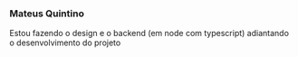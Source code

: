 ### Mateus Quintino

Estou fazendo o design e o backend (em node com typescript) adiantando o desenvolvimento do projeto